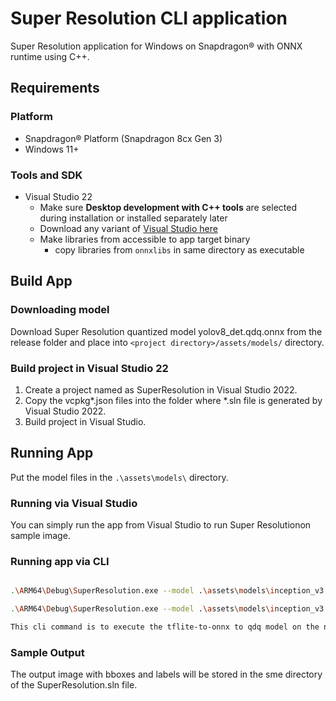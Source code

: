 # Super Resolution CLI application

Super Resolution application for Windows on Snapdragon® with ONNX runtime using C++.

## Requirements

### Platform

- Snapdragon® Platform (Snapdragon 8cx Gen 3)
- Windows 11+

### Tools and SDK

- Visual Studio 22
  - Make sure **Desktop development with C++ tools** are selected during installation or installed separately later
  - Download any variant of [Visual Studio here](https://visualstudio.microsoft.com/vs/)
  - Make libraries from accessible to app target binary
    - copy libraries from `onnxlibs` in same directory as executable

## Build App

### Downloading model

Download Super Resolution quantized model yolov8_det.qdq.onnx from the release folder and place into `<project directory>/assets/models/` directory.

### Build project in Visual Studio 22

1. Create a project named as SuperResolution in Visual Studio 2022.
2. Copy the vcpkg*.json files into the folder where *.sln file is generated by Visual Studio 2022.
3. Build project in Visual Studio.

## Running App

Put the model files in the `.\assets\models\` directory.

### Running via Visual Studio

You can simply run the app from Visual Studio to run Super Resolutionon sample image.

### Running app via CLI

```bash

.\ARM64\Debug\SuperResolution.exe --model .\assets\models\inception_v3.qdq.onnx --image .\assets\images\chairs.jpg --backend npu

.\ARM64\Debug\SuperResolution.exe --model .\assets\models\inception_v3.qdq.onnx --image .\assets\images\chairs.jpg --backend npu --tflite

This cli command is to execute the tflite-to-onnx to qdq model on the npu.

```

### Sample Output

The output image with bboxes and labels will be stored in the sme directory of the SuperResolution.sln file.

